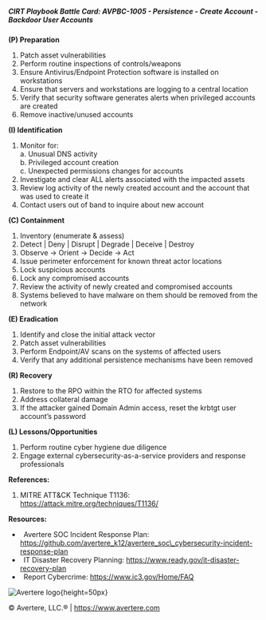 ##### CIRT Playbook Battle Card: **AVPBC-1005 - Persistence - Create Account - Backdoor User Accounts**

**(P) Preparation**

1.  Patch asset vulnerabilities
2.  Perform routine inspections of controls/weapons
3.  Ensure Antivirus/Endpoint Protection software is installed on workstations
4.  Ensure that servers and workstations are logging to a central location
5.  Verify that security software generates alerts when privileged accounts are created
6.  Remove inactive/unused accounts

**(I) Identification**

1.  Monitor for:  
    a. Unusual DNS activity  
    b. Privileged account creation  
    c. Unexpected permissions changes for accounts
2.  Investigate and clear ALL alerts associated with the impacted assets
3.  Review log activity of the newly created account and the account that was used to create it
4.  Contact users out of band to inquire about new account

**(C) Containment**

1.  Inventory (enumerate & assess)
2.  Detect | Deny | Disrupt | Degrade | Deceive | Destroy
3.  Observe -> Orient -> Decide -> Act
4.  Issue perimeter enforcement for known threat actor locations
5.  Lock suspicious accounts
6.  Lock any compromised accounts
7.  Review the activity of newly created and compromised accounts
8.  Systems believed to have malware on them should be removed from the network

**(E) Eradication**

1.  Identify and close the initial attack vector
2.  Patch asset vulnerabilities
3.  Perform Endpoint/AV scans on the systems of affected users
4.  Verify that any additional persistence mechanisms have been removed

**(R) Recovery**

1.  Restore to the RPO within the RTO for affected systems
2.  Address collateral damage
3.  If the attacker gained Domain Admin access, reset the krbtgt user account’s password

**(L) Lessons/Opportunities**

1.  Perform routine cyber hygiene due diligence
2.  Engage external cybersecurity-as-a-service providers and response professionals

**References:**

1.  MITRE ATT&CK Technique T1136: https://attack.mitre.org/techniques/T1136/

**Resources:**

*    Avertere SOC Incident Response Plan: https://github.com/avertere_k12/avertere_soc\_cybersecurity-incident-response-plan
*    IT Disaster Recovery Planning: https://www.ready.gov/it-disaster-recovery-plan
*    Report Cybercrime: https://www.ic3.gov/Home/FAQ

![Avertere logo](https://example.com/averttere-logo.jpg){height=50px}

  
© Avertere, LLC.® | https://www.avertere.com
